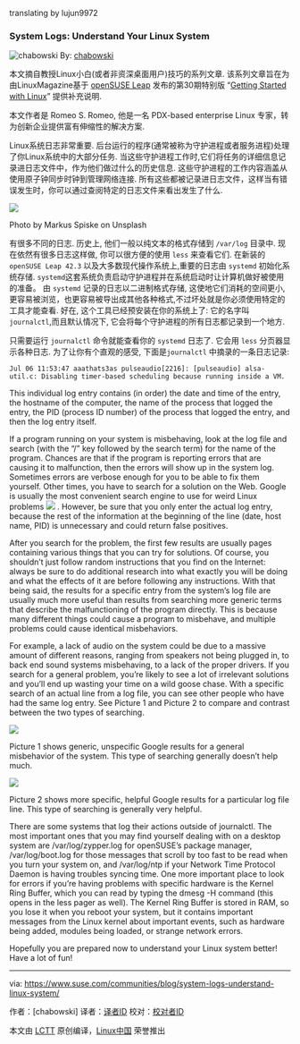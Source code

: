 translating by lujun9972
### System Logs: Understand Your Linux System

![chabowski](https://www.suse.com/communities/blog/files/2016/03/chabowski_avatar_1457537819-100x100.jpg)
 By: [chabowski][1]

本文摘自教授Linux小白(或者非资深桌面用户)技巧的系列文章. 该系列文章旨在为由LinuxMagazine基于 [openSUSE Leap][3] 发布的第30期特别版 “[Getting Started with Linux][2]” 提供补充说明.

本文作者是 Romeo S. Romeo, 他是一名 PDX-based enterprise Linux 专家，转为创新企业提供富有伸缩性的解决方案.

Linux系统日志非常重要. 后台运行的程序(通常被称为守护进程或者服务进程)处理了你Linux系统中的大部分任务. 当这些守护进程工作时,它们将任务的详细信息记录进日志文件中，作为他们做过什么的历史信息. 这些守护进程的工作内容涵盖从使用原子钟同步时钟到管理网络连接. 所有这些都被记录进日志文件，这样当有错误发生时，你可以通过查阅特定的日志文件来看出发生了什么.

![](https://www.suse.com/communities/blog/files/2017/11/markus-spiske-153537-300x450.jpg)

Photo by Markus Spiske on Unsplash

有很多不同的日志. 历史上, 他们一般以纯文本的格式存储到 `/var/log` 目录中. 现在依然有很多日志这样做, 你可以很方便的使用 `less` 来查看它们. 
在新装的 `openSUSE Leap 42.3` 以及大多数现代操作系统上,重要的日志由 `systemd` 初始化系统存储. `systemd`这套系统负责启动守护进程并在系统启动时让计算机做好被使用的准备。
由 `systemd` 记录的日志以二进制格式存储, 这使地它们消耗的空间更小,更容易被浏览，也更容易被导出成其他各种格式,不过坏处就是你必须使用特定的工具才能查看.
好在, 这个工具已经预安装在你的系统上了: 它的名字叫 `journalctl`,而且默认情况下, 它会将每个守护进程的所有日志都记录到一个地方.

只需要运行 `journalctl` 命令就能查看你的 `systemd` 日志了. 它会用 `less` 分页器显示各种日志. 为了让你有个直观的感受, 下面是`journalctl` 中摘录的一条日志记录:

```
Jul 06 11:53:47 aaathats3as pulseaudio[2216]: [pulseaudio] alsa-util.c: Disabling timer-based scheduling because running inside a VM.
```

This individual log entry contains (in order) the date and time of the entry, the hostname of the computer, the name of the process that logged the entry, the PID (process ID number) of the process that logged the entry, and then the log entry itself.

If a program running on your system is misbehaving, look at the log file and search (with the “/” key followed by the search term) for the name of the program. Chances are that if the program is reporting errors that are causing it to malfunction, then the errors will show up in the system log. Sometimes errors are verbose enough for you to be able to fix them yourself. Other times, you have to search for a solution on the Web. Google is usually the most convenient search engine to use for weird Linux problems 
![](https://www.suse.com/communities/blog/files/2017/09/Sunglasses_Emoji-450x450.png)
. However, be sure that you only enter the actual log entry, because the rest of the information at the beginning of the line (date, host name, PID) is unnecessary and could return false positives.

After you search for the problem, the first few results are usually pages containing various things that you can try for solutions. Of course, you shouldn’t just follow random instructions that you find on the Internet: always be sure to do additional research into what exactly you will be doing and what the effects of it are before following any instructions. With that being said, the results for a specific entry from the system’s log file are usually much more useful than results from searching more generic terms that describe the malfunctioning of the program directly. This is because many different things could cause a program to misbehave, and multiple problems could cause identical misbehaviors.

For example, a lack of audio on the system could be due to a massive amount of different reasons, ranging from speakers not being plugged in, to back end sound systems misbehaving, to a lack of the proper drivers. If you search for a general problem, you’re likely to see a lot of irrelevant solutions and you’ll end up wasting your time on a wild goose chase. With a specific search of an actual line from a log file, you can see other people who have had the same log entry. See Picture 1 and Picture 2 to compare and contrast between the two types of searching.

![](https://www.suse.com/communities/blog/files/2017/11/picture1-450x450.png)

Picture 1 shows generic, unspecific Google results for a general misbehavior of the system. This type of searching generally doesn’t help much.

![](https://www.suse.com/communities/blog/files/2017/11/picture2-450x450.png)

Picture 2 shows more specific, helpful Google results for a particular log file line. This type of searching is generally very helpful.

There are some systems that log their actions outside of journalctl. The most important ones that you may find yourself dealing with on a desktop system are /var/log/zypper.log for openSUSE’s package manager, /var/log/boot.log for those messages that scroll by too fast to be read when you turn your system on, and /var/log/ntp if your Network Time Protocol Daemon is having troubles syncing time. One more important place to look for errors if you’re having problems with specific hardware is the Kernel Ring Buffer, which you can read by typing the dmesg -H command (this opens in the less pager as well). The Kernel Ring Buffer is stored in RAM, so you lose it when you reboot your system, but it contains important messages from the Linux kernel about important events, such as hardware being added, modules being loaded, or strange network errors.

Hopefully you are prepared now to understand your Linux system better! Have a lot of fun!

--------------------------------------------------------------------------------

via: https://www.suse.com/communities/blog/system-logs-understand-linux-system/

作者：[chabowski]
译者：[译者ID](https://github.com/译者ID)
校对：[校对者ID](https://github.com/校对者ID)

本文由 [LCTT](https://github.com/LCTT/TranslateProject) 原创编译，[Linux中国](https://linux.cn/) 荣誉推出

[1]:https://www.suse.com/communities/blog/author/chabowski/
[2]:http://www.linux-magazine.com/Resources/Special-Editions/30-Getting-Started-with-Linux
[3]:https://en.opensuse.org/Portal:42.3
[4]:http://www.linux-magazine.com/
